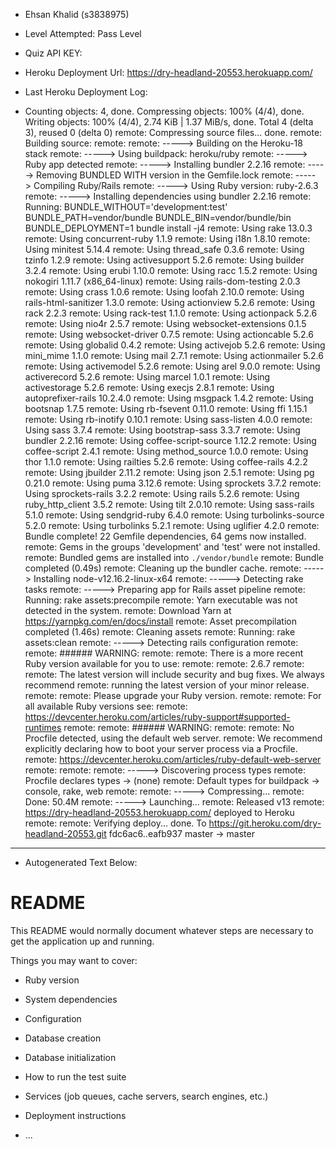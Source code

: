 * Ehsan Khalid (s3838975)

* Level Attempted: Pass Level

* Quiz API KEY: 

* Heroku Deployment Url:  https://dry-headland-20553.herokuapp.com/

* Last Heroku Deployment Log:

* Counting objects: 4, done.
Compressing objects: 100% (4/4), done.
Writing objects: 100% (4/4), 2.74 KiB | 1.37 MiB/s, done.
Total 4 (delta 3), reused 0 (delta 0)
remote: Compressing source files... done.
remote: Building source:
remote:
remote: -----> Building on the Heroku-18 stack
remote: -----> Using buildpack: heroku/ruby
remote: -----> Ruby app detected
remote: -----> Installing bundler 2.2.16
remote: -----> Removing BUNDLED WITH version in the Gemfile.lock
remote: -----> Compiling Ruby/Rails
remote: -----> Using Ruby version: ruby-2.6.3
remote: -----> Installing dependencies using bundler 2.2.16
remote:        Running: BUNDLE_WITHOUT='development:test' BUNDLE_PATH=vendor/bundle BUNDLE_BIN=vendor/bundle/bin BUNDLE_DEPLOYMENT=1 bundle install -j4
remote:        Using rake 13.0.3
remote:        Using concurrent-ruby 1.1.9
remote:        Using i18n 1.8.10
remote:        Using minitest 5.14.4
remote:        Using thread_safe 0.3.6
remote:        Using tzinfo 1.2.9
remote:        Using activesupport 5.2.6
remote:        Using builder 3.2.4
remote:        Using erubi 1.10.0
remote:        Using racc 1.5.2
remote:        Using nokogiri 1.11.7 (x86_64-linux)
remote:        Using rails-dom-testing 2.0.3
remote:        Using crass 1.0.6
remote:        Using loofah 2.10.0
remote:        Using rails-html-sanitizer 1.3.0
remote:        Using actionview 5.2.6
remote:        Using rack 2.2.3
remote:        Using rack-test 1.1.0
remote:        Using actionpack 5.2.6
remote:        Using nio4r 2.5.7
remote:        Using websocket-extensions 0.1.5
remote:        Using websocket-driver 0.7.5
remote:        Using actioncable 5.2.6
remote:        Using globalid 0.4.2
remote:        Using activejob 5.2.6
remote:        Using mini_mime 1.1.0
remote:        Using mail 2.7.1
remote:        Using actionmailer 5.2.6
remote:        Using activemodel 5.2.6
remote:        Using arel 9.0.0
remote:        Using activerecord 5.2.6
remote:        Using marcel 1.0.1
remote:        Using activestorage 5.2.6
remote:        Using execjs 2.8.1
remote:        Using autoprefixer-rails 10.2.4.0
remote:        Using msgpack 1.4.2
remote:        Using bootsnap 1.7.5
remote:        Using rb-fsevent 0.11.0
remote:        Using ffi 1.15.1
remote:        Using rb-inotify 0.10.1
remote:        Using sass-listen 4.0.0
remote:        Using sass 3.7.4
remote:        Using bootstrap-sass 3.3.7
remote:        Using bundler 2.2.16
remote:        Using coffee-script-source 1.12.2
remote:        Using coffee-script 2.4.1
remote:        Using method_source 1.0.0
remote:        Using thor 1.1.0
remote:        Using railties 5.2.6
remote:        Using coffee-rails 4.2.2
remote:        Using jbuilder 2.11.2
remote:        Using json 2.5.1
remote:        Using pg 0.21.0
remote:        Using puma 3.12.6
remote:        Using sprockets 3.7.2
remote:        Using sprockets-rails 3.2.2
remote:        Using rails 5.2.6
remote:        Using ruby_http_client 3.5.2
remote:        Using tilt 2.0.10
remote:        Using sass-rails 5.1.0
remote:        Using sendgrid-ruby 6.4.0
remote:        Using turbolinks-source 5.2.0
remote:        Using turbolinks 5.2.1
remote:        Using uglifier 4.2.0
remote:        Bundle complete! 22 Gemfile dependencies, 64 gems now installed.
remote:        Gems in the groups 'development' and 'test' were not installed.
remote:        Bundled gems are installed into `./vendor/bundle`
remote:        Bundle completed (0.49s)
remote:        Cleaning up the bundler cache.
remote: -----> Installing node-v12.16.2-linux-x64
remote: -----> Detecting rake tasks
remote: -----> Preparing app for Rails asset pipeline
remote:        Running: rake assets:precompile
remote:        Yarn executable was not detected in the system.
remote:        Download Yarn at https://yarnpkg.com/en/docs/install
remote:        Asset precompilation completed (1.46s)
remote:        Cleaning assets
remote:        Running: rake assets:clean
remote: -----> Detecting rails configuration
remote:
remote: ###### WARNING:
remote:
remote:        There is a more recent Ruby version available for you to use:
remote:
remote:        2.6.7
remote:
remote:        The latest version will include security and bug fixes. We always recommend
remote:        running the latest version of your minor release.
remote:
remote:        Please upgrade your Ruby version.
remote:
remote:        For all available Ruby versions see:
remote:          https://devcenter.heroku.com/articles/ruby-support#supported-runtimes
remote:
remote: ###### WARNING:
remote:
remote:        No Procfile detected, using the default web server.
remote:        We recommend explicitly declaring how to boot your server process via a Procfile.
remote:        https://devcenter.heroku.com/articles/ruby-default-web-server
remote:
remote:
remote: -----> Discovering process types
remote:        Procfile declares types     -> (none)
remote:        Default types for buildpack -> console, rake, web
remote:
remote: -----> Compressing...
remote:        Done: 50.4M
remote: -----> Launching...
remote:        Released v13
remote:        https://dry-headland-20553.herokuapp.com/ deployed to Heroku
remote:
remote: Verifying deploy... done.
To https://git.heroku.com/dry-headland-20553.git
   fdc6ac6..eafb937  master -> master





***************************
* Autogenerated Text Below:
# README

This README would normally document whatever steps are necessary to get the
application up and running.

Things you may want to cover:

* Ruby version

* System dependencies

* Configuration

* Database creation

* Database initialization

* How to run the test suite

* Services (job queues, cache servers, search engines, etc.)

* Deployment instructions

* ...
